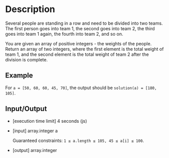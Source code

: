 # Description

Several people are standing in a row and need to be divided into two teams. The first person goes into team 1, the second goes into team 2, the third goes into team 1 again, the fourth into team 2, and so on.

You are given an array of positive integers - the weights of the people. Return an array of two integers, where the first element is the total weight of team 1, and the second element is the total weight of team 2 after the division is complete.

## Example

For `a = [50, 60, 60, 45, 70]`, the output should be `solution(a) = [180, 105]`.

## Input/Output

- [execution time limit] 4 seconds (js)

- [input] array.integer a

  Guaranteed constraints: `1 ≤ a.length ≤ 105, 45 ≤ a[i] ≤ 100`.

- [output] array.integer
